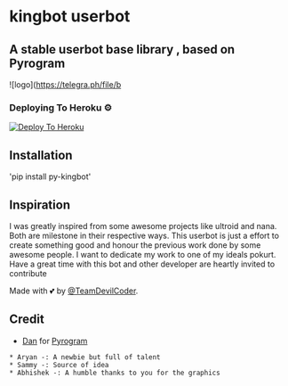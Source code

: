# kingbot userbot
## A stable userbot base library , based on Pyrogram
![logo](https://telegra.ph/file/b

### Deploying To Heroku ⚙
[![Deploy To Heroku](https://www.herokucdn.com/deploy/button.svg)](https://heroku.com/deploy?template=https://github.com/ToxicCybers/kinguserbot)

## Installation 
'pip install py-kingbot'

## Inspiration 
I was greatly inspired from some awesome projects like ultroid and nana. Both are milestone in their respective ways. This userbot is just a effort to create something good and honour the previous work done by some awesome people. I want to dedicate my work to one of my ideals pokurt. Have a great time with this bot and other developer are heartly invited to contribute


Made with 💕 by [@TeamDevilCoder](https://t.me/devilcodes_network).


## Credit
* [Dan](https://github.com/delivrance) for [Pyrogram](https://github.com/pyrogram/pyrogram)

```
* Aryan -: A newbie but full of talent
* Sammy -: Source of idea
* Abhishek -: A humble thanks to you for the graphics
```

